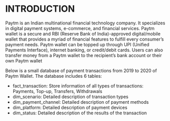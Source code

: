 # INTRODUCTION
Paytm is an Indian multinational financial technology company. It specializes in digital payment systems, e-commerce, and financial services. Paytm wallet is a secure and RBI (Reserve Bank of India)-approved digital/mobile wallet that provides a myriad of financial features to fulfill every consumer’s payment needs. Paytm wallet can be topped up through UPI (Unified Payments Interface), internet banking, or credit/debit cards. Users can also transfer money from a Paytm wallet to the recipient’s bank account or their own Paytm wallet

Below is a small database of payment transactions from 2019 to 2020 of Paytm Wallet. The database includes 6 tables:

* fact_transaction: Store information of all types of transactions: Payments, Top-up, Transfers, Withdrawals
* dim_scenario: Detailed description of transaction types
* dim_payment_channel: Detailed description of payment methods
* dim_platform: Detailed description of payment devices
* dim_status: Detailed description of the results of the transaction
